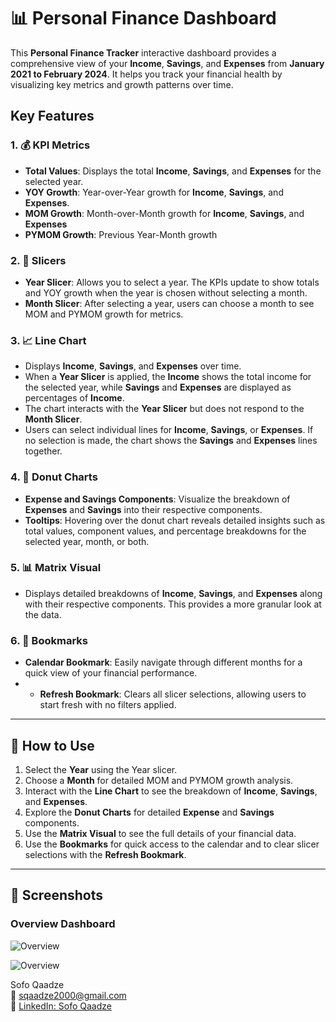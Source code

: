 # 📊 **Personal Finance Dashboard**

This **Personal Finance Tracker** interactive dashboard provides a comprehensive view of your **Income**, **Savings**, and **Expenses** from **January 2021 to February 2024**. It helps you track your financial health by visualizing key metrics and growth patterns over time.

## Key Features

### 1. 💰 **KPI Metrics** 
   - **Total Values**: Displays the total **Income**, **Savings**, and **Expenses** for the selected year.
   - **YOY Growth**: Year-over-Year growth for **Income**, **Savings**, and **Expenses**.
   - **MOM Growth**: Month-over-Month growth for **Income**, **Savings**, and **Expenses**
   - **PYMOM Growth**: Previous Year-Month growth

### 2. 🔄 **Slicers**
   - **Year Slicer**: Allows you to select a year. The KPIs update to show totals and YOY growth when the year is chosen without selecting a month.
   - **Month Slicer**: After selecting a year, users can choose a month to see MOM and PYMOM growth for metrics.
   
### 3. 📈 **Line Chart**
   - Displays **Income**, **Savings**, and **Expenses** over time.
   - When a **Year Slicer** is applied, the **Income** shows the total income for the selected year, while **Savings** and **Expenses** are displayed as percentages of **Income**.
   - The chart interacts with the **Year Slicer** but does not respond to the **Month Slicer**.
   - Users can select individual lines for **Income**, **Savings**, or **Expenses**. If no selection is made, the chart shows the **Savings** and **Expenses** lines together.

### 4. 🥧 **Donut Charts**
   - **Expense and Savings Components**: Visualize the breakdown of **Expenses** and **Savings** into their respective components.
   - **Tooltips**: Hovering over the donut chart reveals detailed insights such as total values, component values, and percentage breakdowns for the selected year, month, or both.

### 5. 📊 **Matrix Visual**
   - Displays detailed breakdowns of **Income**, **Savings**, and **Expenses** along with their respective components. This provides a more granular look at the data.

### 6. 📅 **Bookmarks**
   - **Calendar Bookmark**: Easily navigate through different months for a quick view of your financial performance.
   -  - **Refresh Bookmark**: Clears all slicer selections, allowing users to start fresh with no filters applied.

---

## 📑 **How to Use**
1. Select the **Year** using the Year slicer.
2. Choose a **Month** for detailed MOM and PYMOM growth analysis.
3. Interact with the **Line Chart** to see the breakdown of **Income**, **Savings**, and **Expenses**.
4. Explore the **Donut Charts** for detailed **Expense** and **Savings** components.
5. Use the **Matrix Visual** to see the full details of your financial data.
6. Use the **Bookmarks** for quick access to the calendar and to clear slicer selections with the **Refresh Bookmark**.

---

## 📸 Screenshots  

### Overview Dashboard  
![Overview](https://github.com/sofoq/Power_BI_Personal-Finance-Tracker/blob/main/overview.png)  

![Overview](https://github.com/sofoq/Power_BI_Personal-Finance-Tracker/blob/main/overview_1.png)  



Sofo Qaadze  
📧 [sqaadze2000@gmail.com](mailto:sqaadze2000@gmail.com)  
🔗 [LinkedIn: Sofo Qaadze](https://www.linkedin.com/in/sofo-qaadze-ba7895205/)
